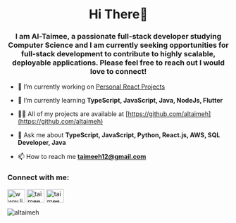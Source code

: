 <h1 align="center">Hi There👋</h1>
<h3 align="center">I am Al-Taimee, a passionate full-stack developer studying Computer Science and I am currently seeking opportunities for full-stack development to contribute to highly scalable, deployable applications. Please feel free to reach out I would love to connect! </h3>

- 🔭 I’m currently working on [Personal React Projects]([https://github.com/altaimeh/Visualizer-of-Environmental-Toxicants](https://github.com/altaimeh/React-Projects))

- 🌱 I’m currently learning **TypeScript, JavaScript, Java, NodeJs, Flutter**

- 👨‍💻 All of my projects are available at [https://github.com/altaimeh](https://github.com/altaimeh)

- 💬 Ask me about **TypeScript, JavaScript, Python, React.js, AWS, SQL Developer, Java**

- 📫 How to reach me **taimeeh12@gmail.com**

<!--- ⚡ Fun fact **I think I am funny**-->

<h3 align="left">Connect with me:</h3>
<p align="left">
<a href="https://linkedin.com/in/www.linkedin.com/in/altaimee" target="blank"><img align="center" src="https://raw.githubusercontent.com/rahuldkjain/github-profile-readme-generator/master/src/images/icons/Social/linked-in-alt.svg" alt="www.linkedin.com/in/altaimee" height="30" width="40" /></a>
<a href="https://instagram.com/taimee_h" target="blank"><img align="center" src="https://raw.githubusercontent.com/rahuldkjain/github-profile-readme-generator/master/src/images/icons/Social/instagram.svg" alt="taimee_h" height="30" width="40" /></a>
<a href="https://www.leetcode.com/taimeeh12" target="blank"><img align="center" src="https://raw.githubusercontent.com/rahuldkjain/github-profile-readme-generator/master/src/images/icons/Social/leet-code.svg" alt="taimeeh12" height="30" width="40" /></a>
</p>

<p><img align="center" src="https://github-readme-stats.vercel.app/api/top-langs?username=altaimeh&show_icons=true&locale=en&layout=compact" alt="altaimeh" /></p>
